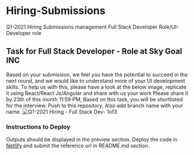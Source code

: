 # Hiring-Submissions
Q1-2021 Hiring Submissions management Full Stack Developer Role/UI- Developer role
## Task for Full Stack Developer - Role at Sky Goal INC
Based on your submission, we feel you have the potential to succeed in the next round, and we would like to understand more of your UI development skills. To help us with this, please have a look at the below image, replicate it using React/React Js/Angular and share with us your work
Please share it by 23th of this month  11:59 PM, Based on this task, you will be shortlisted for the interview.
Push to this repository, Also add branch name with your name.
![Q1-2021 Hiring - Full Stack Dev- 1of3](https://user-images.githubusercontent.com/80752685/111294654-8c1b7180-8670-11eb-88e2-7624641e7d36.jpeg)
### Instructions to Deploy
 Outputs should be displayed in the preview section. Deploy the code in [Netlify](https://www.netlify.com/) and submit the reference url in README.md section.
